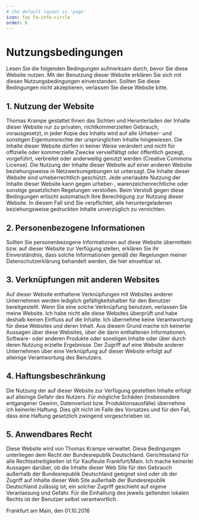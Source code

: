 ```yaml
---
# the default layout is 'page'
icon: fas fa-info-circle
order: 6
---
```


# Nutzungsbedingungen

Lesen Sie die folgenden Bedingungen aufmerksam durch, bevor Sie diese Website nutzen. Mit der Benutzung dieser Website erklären Sie sich mit diesen Nutzungsbedingungen einverstanden. Sollten Sie diese Bedingungen nicht akzeptieren, verlassen Sie diese Website bitte.

## 1. Nutzung der Website

Thomas Krampe gestattet Ihnen das Sichten und Herunterladen der Inhalte dieser Website nur zu privaten, nichtkommerziellen Gebrauch, vorausgesetzt, in jeder Kopie des Inhalts wird auf alle Urheber- und sonstigen Eigentumsrechte der ursprünglichen Inhalte hingewiesen. Die Inhalte dieser Website dürfen in keiner Weise verändert und nicht für offizielle oder kommerzielle Zwecke vervielfältigt oder öffentlich gezeigt, vorgeführt, verbreitet oder anderweitig genutzt werden (Creative Commons License). Die Nutzung der Inhalte dieser Website auf einer anderen Website beziehungsweise in Netzwerkumgebungen ist untersagt. Die Inhalte dieser Website sind urheberrechtlich geschützt. Jede unerlaubte Nutzung der Inhalte dieser Website kann gegen urheber-, warenzeichenrechtliche oder sonstige gesetzlichen Regelungen verstoßen. Beim Verstoß gegen diese Bedingungen erlischt automatisch Ihre Berechtigung zur Nutzung dieser Website. In diesem Fall sind Sie verpflichtet, alle heruntergeladenen beziehungsweise gedruckten Inhalte unverzüglich zu vernichten.

## 2. Personenbezogene Informationen

Sollten Sie personenbezogene Informationen auf diese Website übermitteln bzw. auf dieser Website zur Verfügung stellen, erklären Sie ihr Einverständnis, dass solche Informationen gemäß der Regelungen meiner Datenschutzerklärung behandelt werden, die hier einsehbar ist.

## 3. Verknüpfungen mit anderen Websites

Auf dieser Website enthaltene Verknüpfungen mit Websites anderer Unternehmen werden lediglich gefälligkeitshalber für den Benutzer bereitgestellt. Wenn Sie eine solche Verknüpfung benutzen, verlassen Sie meine Website. Ich habe nicht alle diese Websites überprüft und habe deshalb keinen Einfluss auf die Inhalte. Ich übernehme keine Verantwortung für diese Websites und deren Inhalt. Aus diesem Grund mache ich keinerlei Aussagen über diese Websites, über die darin enthaltenen Informationen, Software- oder anderen Produkte oder sonstigen Inhalte oder über durch deren Nutzung erzielte Ergebnisse. Der Zugriff auf eine Website anderer Unternehmen über eine Verknüpfung auf dieser Website erfolgt auf alleinige Verantwortung des Benutzers.

## 4. Haftungsbeschränkung

Die Nutzung der auf dieser Website zur Verfügung gestellten Inhalte erfolgt auf alleinige Gefahr des Nutzers. Für mögliche Schäden (insbesondere entgangener Gewinn, Datenverlust bzw. Produktionsausfälle) übernehme ich keinerlei Haftung. Dies gilt nicht im Falle des Vorsatzes und für den Fall, dass eine Haftung gesetzlich zwingend vorgeschrieben ist.

## 5. Anwendbares Recht

Diese Website wird von Thomas Krampe verwaltet. Diese Bedingungen unterliegen dem Recht der Bundesrepublik Deutschland. Gerichtsstand für alle Rechtsstreitigkeiten ist für Kaufleute Frankfurt/Main. Ich mache keinerlei Aussagen darüber, ob die Inhalte dieser Web Site für den Gebrauch außerhalb der Bundesrepublik Deutschland geeignet sind oder ob der Zugriff auf Inhalte dieser Web Site außerhalb der Bundesrepublik Deutschland zulässig ist; ein solcher Zugriff geschieht auf eigene Veranlassung und Gefahr. Für die Einhaltung des jeweils geltenden lokalen Rechts ist der Benutzer selbst verantwortlich.

Frankfurt am Main, den 01.10.2016
